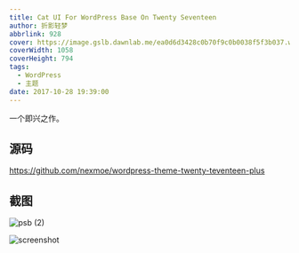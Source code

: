 ```yaml
---
title: Cat UI For WordPress Base On Twenty Seventeen
author: 折影轻梦
abbrlink: 928
cover: https://image.gslb.dawnlab.me/ea0d6d3428c0b70f9c0b0038f5f3b037.webp
coverWidth: 1058
coverHeight: 794
tags:
  - WordPress
  - 主题
date: 2017-10-28 19:39:00
---
```

一个即兴之作。

<!--more-->

## 源码
https://github.com/nexmoe/wordpress-theme-twenty-teventeen-plus
## 截图

![psb (2)](https://nexmoe.com/images/Cat-UI-For-WordPress-Base-On-Twenty-Seventeen/psb.png)

![screenshot](https://nexmoe.com/images/Cat-UI-For-WordPress-Base-On-Twenty-Seventeen/screenshot.png)